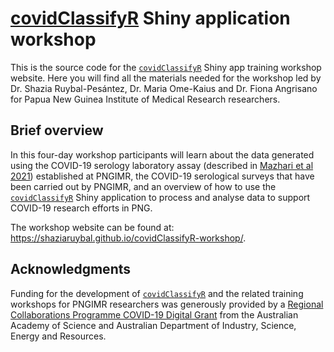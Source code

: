 # [covidClassifyR](https://shaziaruybal.shinyapps.io/covidClassifyR/) Shiny application workshop

This is the source code for the [`covidClassifyR`](https://shaziaruybal.shinyapps.io/covidclassifyr) Shiny app training workshop website. Here you will find all the materials needed for the workshop led by Dr. Shazia Ruybal-Pesántez, Dr. Maria Ome-Kaius and Dr. Fiona Angrisano for Papua New Guinea Institute of Medical Research researchers.  

## Brief overview
In this four-day workshop participants will learn about the data generated using the COVID-19 serology laboratory assay (described in [Mazhari et al 2021](https://www.mdpi.com/2409-9279/4/4/72)) established at PNGIMR, the COVID-19 serological surveys that have been carried out by PNGIMR, and an overview of how to use the [`covidClassifyR`](https://shaziaruybal.shinyapps.io/covidClassifyR/) Shiny application to process and analyse data to support COVID-19 research efforts in PNG.

The workshop website can be found at: https://shaziaruybal.github.io/covidClassifyR-workshop/.

## Acknowledgments
Funding for the development of [`covidClassifyR`](https://shaziaruybal.shinyapps.io/covidclassifyr) and the related training workshops for PNGIMR researchers was generously provided by a [Regional Collaborations Programme COVID-19 Digital Grant](https://www.science.org.au/news-and-events/news-and-media-releases/regional-research-set-get-digital-boost) from the Australian Academy of Science and Australian Department of Industry, Science, Energy and Resources.
